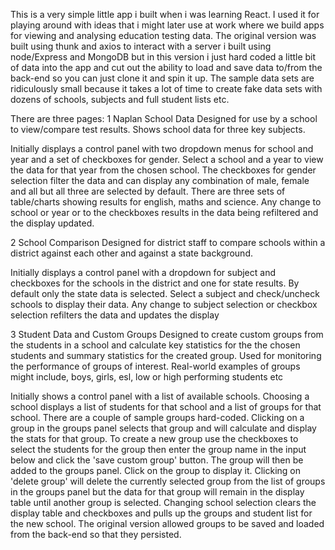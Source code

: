 This is a very simple little app i built when i was learning React. I used it for playing around with ideas that i might later use at work where we build apps for viewing and analysing education testing data. The original version was built using thunk and axios to interact with a server i built using node/Express and MongoDB but in this version i just hard coded a little bit of data into the app and cut out the ability to load and save data to/from the back-end so you can just clone it and spin it up. 
The sample data sets are ridiculously small because it takes a lot of time to create fake data sets with dozens of schools, subjects and full student lists etc.

There are three pages:
1 Naplan School Data
Designed for use by a school to view/compare test results. Shows school data for three key subjects.

Initially displays a control panel with two dropdown menus for school and year and a set of checkboxes for gender. Select a school and a year to view the data for that year from the chosen school. The checkboxes for gender selection filter the data and can display any combination of male, female and all but all three are selected by default. There are three sets of table/charts showing results for english, maths and science. Any change to school or year or to the checkboxes results in the data being refiltered and the display updated.

2 School Comparison
Designed for district staff to compare schools within a district against each other and against a state background.

Initially displays a control panel with a dropdown for subject and checkboxes for the schools in the district and one for state results. By default only the state data is selected. Select a subject and check/uncheck schools to display their data. Any change to subject selection or checkbox selection refilters the data and updates the display

3 Student Data and Custom Groups
Designed to create custom groups from the students in a school and calculate key statistics for the the chosen students and summary statistics for the created group. Used for monitoring the performance of groups of interest. Real-world examples of groups might include, boys, girls, esl, low or high performing students etc

Initially shows a control panel with a list of available schools.
Choosing a school displays a list of students for that school and a list of groups for that school. There are a couple of sample groups hard-coded. Clicking on a group in the groups panel selects that group and will calculate and display the stats for that group. To create a new group use the checkboxes to select the students for the group then enter the group name in the input below and click the 'save custom group' button. The group will then be added to the groups panel. Click on the group to display it. Clicking on 'delete group' will delete the currently selected group from the list of groups in the groups panel but the data for that group will remain in the display table until another group is selected. Changing school selection clears the display table and checkboxes and pulls up the groups and student list for the new school. The original version allowed groups to be saved and loaded from the back-end so that they persisted.